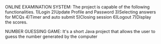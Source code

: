 ONLINE EXAMINATION SYSTEM: 
  The project is capable of the following functionalities. 1)Login 2)Update Profile and Password 3)Selecting answers for MCQs 4)Timer and auto submit 5)Closing session 6)Logout 7)Display the scores.

NUMBER GUESSING GAME: 
  It's a short Java project that allows the user to guess the number generated by the computer 
